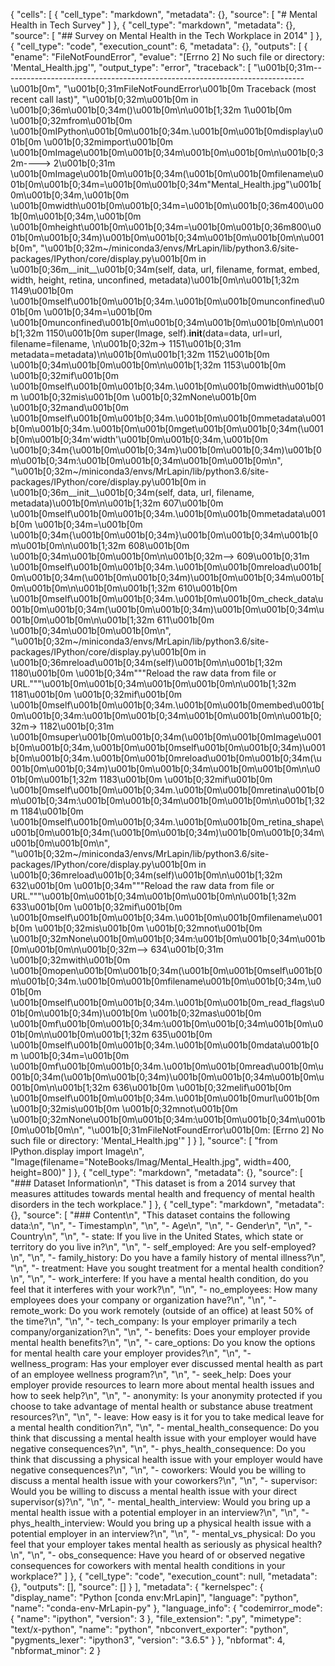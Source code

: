 {
 "cells": [
  {
   "cell_type": "markdown",
   "metadata": {},
   "source": [
    "# Mental Health in Tech Survey"
   ]
  },
  {
   "cell_type": "markdown",
   "metadata": {},
   "source": [
    "## Survey on Mental Health in the Tech Workplace in 2014"
   ]
  },
  {
   "cell_type": "code",
   "execution_count": 6,
   "metadata": {},
   "outputs": [
    {
     "ename": "FileNotFoundError",
     "evalue": "[Errno 2] No such file or directory: 'Mental_Health.jpg'",
     "output_type": "error",
     "traceback": [
      "\u001b[0;31m---------------------------------------------------------------------------\u001b[0m",
      "\u001b[0;31mFileNotFoundError\u001b[0m                         Traceback (most recent call last)",
      "\u001b[0;32m<ipython-input-6-85aa7522fe76>\u001b[0m in \u001b[0;36m<module>\u001b[0;34m()\u001b[0m\n\u001b[1;32m      1\u001b[0m \u001b[0;32mfrom\u001b[0m \u001b[0mIPython\u001b[0m\u001b[0;34m.\u001b[0m\u001b[0mdisplay\u001b[0m \u001b[0;32mimport\u001b[0m \u001b[0mImage\u001b[0m\u001b[0;34m\u001b[0m\u001b[0m\n\u001b[0;32m----> 2\u001b[0;31m \u001b[0mImage\u001b[0m\u001b[0;34m(\u001b[0m\u001b[0mfilename\u001b[0m\u001b[0;34m=\u001b[0m\u001b[0;34m\"Mental_Health.jpg\"\u001b[0m\u001b[0;34m,\u001b[0m \u001b[0mwidth\u001b[0m\u001b[0;34m=\u001b[0m\u001b[0;36m400\u001b[0m\u001b[0;34m,\u001b[0m \u001b[0mheight\u001b[0m\u001b[0;34m=\u001b[0m\u001b[0;36m800\u001b[0m\u001b[0;34m)\u001b[0m\u001b[0;34m\u001b[0m\u001b[0m\n\u001b[0m",
      "\u001b[0;32m~/miniconda3/envs/MrLapin/lib/python3.6/site-packages/IPython/core/display.py\u001b[0m in \u001b[0;36m__init__\u001b[0;34m(self, data, url, filename, format, embed, width, height, retina, unconfined, metadata)\u001b[0m\n\u001b[1;32m   1149\u001b[0m         \u001b[0mself\u001b[0m\u001b[0;34m.\u001b[0m\u001b[0munconfined\u001b[0m \u001b[0;34m=\u001b[0m \u001b[0munconfined\u001b[0m\u001b[0;34m\u001b[0m\u001b[0m\n\u001b[1;32m   1150\u001b[0m         super(Image, self).__init__(data=data, url=url, filename=filename, \n\u001b[0;32m-> 1151\u001b[0;31m                 metadata=metadata)\n\u001b[0m\u001b[1;32m   1152\u001b[0m \u001b[0;34m\u001b[0m\u001b[0m\n\u001b[1;32m   1153\u001b[0m         \u001b[0;32mif\u001b[0m \u001b[0mself\u001b[0m\u001b[0;34m.\u001b[0m\u001b[0mwidth\u001b[0m \u001b[0;32mis\u001b[0m \u001b[0;32mNone\u001b[0m \u001b[0;32mand\u001b[0m \u001b[0mself\u001b[0m\u001b[0;34m.\u001b[0m\u001b[0mmetadata\u001b[0m\u001b[0;34m.\u001b[0m\u001b[0mget\u001b[0m\u001b[0;34m(\u001b[0m\u001b[0;34m'width'\u001b[0m\u001b[0;34m,\u001b[0m \u001b[0;34m{\u001b[0m\u001b[0;34m}\u001b[0m\u001b[0;34m)\u001b[0m\u001b[0;34m:\u001b[0m\u001b[0;34m\u001b[0m\u001b[0m\n",
      "\u001b[0;32m~/miniconda3/envs/MrLapin/lib/python3.6/site-packages/IPython/core/display.py\u001b[0m in \u001b[0;36m__init__\u001b[0;34m(self, data, url, filename, metadata)\u001b[0m\n\u001b[1;32m    607\u001b[0m             \u001b[0mself\u001b[0m\u001b[0;34m.\u001b[0m\u001b[0mmetadata\u001b[0m \u001b[0;34m=\u001b[0m \u001b[0;34m{\u001b[0m\u001b[0;34m}\u001b[0m\u001b[0;34m\u001b[0m\u001b[0m\n\u001b[1;32m    608\u001b[0m \u001b[0;34m\u001b[0m\u001b[0m\n\u001b[0;32m--> 609\u001b[0;31m         \u001b[0mself\u001b[0m\u001b[0;34m.\u001b[0m\u001b[0mreload\u001b[0m\u001b[0;34m(\u001b[0m\u001b[0;34m)\u001b[0m\u001b[0;34m\u001b[0m\u001b[0m\n\u001b[0m\u001b[1;32m    610\u001b[0m         \u001b[0mself\u001b[0m\u001b[0;34m.\u001b[0m\u001b[0m_check_data\u001b[0m\u001b[0;34m(\u001b[0m\u001b[0;34m)\u001b[0m\u001b[0;34m\u001b[0m\u001b[0m\n\u001b[1;32m    611\u001b[0m \u001b[0;34m\u001b[0m\u001b[0m\n",
      "\u001b[0;32m~/miniconda3/envs/MrLapin/lib/python3.6/site-packages/IPython/core/display.py\u001b[0m in \u001b[0;36mreload\u001b[0;34m(self)\u001b[0m\n\u001b[1;32m   1180\u001b[0m         \u001b[0;34m\"\"\"Reload the raw data from file or URL.\"\"\"\u001b[0m\u001b[0;34m\u001b[0m\u001b[0m\n\u001b[1;32m   1181\u001b[0m         \u001b[0;32mif\u001b[0m \u001b[0mself\u001b[0m\u001b[0;34m.\u001b[0m\u001b[0membed\u001b[0m\u001b[0;34m:\u001b[0m\u001b[0;34m\u001b[0m\u001b[0m\n\u001b[0;32m-> 1182\u001b[0;31m             \u001b[0msuper\u001b[0m\u001b[0;34m(\u001b[0m\u001b[0mImage\u001b[0m\u001b[0;34m,\u001b[0m\u001b[0mself\u001b[0m\u001b[0;34m)\u001b[0m\u001b[0;34m.\u001b[0m\u001b[0mreload\u001b[0m\u001b[0;34m(\u001b[0m\u001b[0;34m)\u001b[0m\u001b[0;34m\u001b[0m\u001b[0m\n\u001b[0m\u001b[1;32m   1183\u001b[0m             \u001b[0;32mif\u001b[0m \u001b[0mself\u001b[0m\u001b[0;34m.\u001b[0m\u001b[0mretina\u001b[0m\u001b[0;34m:\u001b[0m\u001b[0;34m\u001b[0m\u001b[0m\n\u001b[1;32m   1184\u001b[0m                 \u001b[0mself\u001b[0m\u001b[0;34m.\u001b[0m\u001b[0m_retina_shape\u001b[0m\u001b[0;34m(\u001b[0m\u001b[0;34m)\u001b[0m\u001b[0;34m\u001b[0m\u001b[0m\n",
      "\u001b[0;32m~/miniconda3/envs/MrLapin/lib/python3.6/site-packages/IPython/core/display.py\u001b[0m in \u001b[0;36mreload\u001b[0;34m(self)\u001b[0m\n\u001b[1;32m    632\u001b[0m         \u001b[0;34m\"\"\"Reload the raw data from file or URL.\"\"\"\u001b[0m\u001b[0;34m\u001b[0m\u001b[0m\n\u001b[1;32m    633\u001b[0m         \u001b[0;32mif\u001b[0m \u001b[0mself\u001b[0m\u001b[0;34m.\u001b[0m\u001b[0mfilename\u001b[0m \u001b[0;32mis\u001b[0m \u001b[0;32mnot\u001b[0m \u001b[0;32mNone\u001b[0m\u001b[0;34m:\u001b[0m\u001b[0;34m\u001b[0m\u001b[0m\n\u001b[0;32m--> 634\u001b[0;31m             \u001b[0;32mwith\u001b[0m \u001b[0mopen\u001b[0m\u001b[0;34m(\u001b[0m\u001b[0mself\u001b[0m\u001b[0;34m.\u001b[0m\u001b[0mfilename\u001b[0m\u001b[0;34m,\u001b[0m \u001b[0mself\u001b[0m\u001b[0;34m.\u001b[0m\u001b[0m_read_flags\u001b[0m\u001b[0;34m)\u001b[0m \u001b[0;32mas\u001b[0m \u001b[0mf\u001b[0m\u001b[0;34m:\u001b[0m\u001b[0;34m\u001b[0m\u001b[0m\n\u001b[0m\u001b[1;32m    635\u001b[0m                 \u001b[0mself\u001b[0m\u001b[0;34m.\u001b[0m\u001b[0mdata\u001b[0m \u001b[0;34m=\u001b[0m \u001b[0mf\u001b[0m\u001b[0;34m.\u001b[0m\u001b[0mread\u001b[0m\u001b[0;34m(\u001b[0m\u001b[0;34m)\u001b[0m\u001b[0;34m\u001b[0m\u001b[0m\n\u001b[1;32m    636\u001b[0m         \u001b[0;32melif\u001b[0m \u001b[0mself\u001b[0m\u001b[0;34m.\u001b[0m\u001b[0murl\u001b[0m \u001b[0;32mis\u001b[0m \u001b[0;32mnot\u001b[0m \u001b[0;32mNone\u001b[0m\u001b[0;34m:\u001b[0m\u001b[0;34m\u001b[0m\u001b[0m\n",
      "\u001b[0;31mFileNotFoundError\u001b[0m: [Errno 2] No such file or directory: 'Mental_Health.jpg'"
     ]
    }
   ],
   "source": [
    "from IPython.display import Image\n",
    "Image(filename=\"NoteBooks/Imag/Mental_Health.jpg\", width=400, height=800)"
   ]
  },
  {
   "cell_type": "markdown",
   "metadata": {},
   "source": [
    "### Dataset Information\n",
    "This dataset is from a 2014 survey that measures attitudes towards mental health and frequency of mental health disorders in the tech workplace."
   ]
  },
  {
   "cell_type": "markdown",
   "metadata": {},
   "source": [
    "### Content\n",
    "This dataset contains the following data:\n",
    "\n",
    "- Timestamp\n",
    "\n",
    "- Age\n",
    "\n",
    "- Gender\n",
    "\n",
    "- Country\n",
    "\n",
    "- state: If you live in the United States, which state or territory do you live in?\n",
    "\n",
    "- self_employed: Are you self-employed?\n",
    "\n",
    "- family_history: Do you have a family history of mental illness?\n",
    "\n",
    "- treatment: Have you sought treatment for a mental health condition?\n",
    "\n",
    "- work_interfere: If you have a mental health condition, do you feel that it interferes with your work?\n",
    "\n",
    "- no_employees: How many employees does your company or organization have?\n",
    "\n",
    "- remote_work: Do you work remotely (outside of an office) at least 50% of the time?\n",
    "\n",
    "- tech_company: Is your employer primarily a tech company/organization?\n",
    "\n",
    "- benefits: Does your employer provide mental health benefits?\n",
    "\n",
    "- care_options: Do you know the options for mental health care your employer provides?\n",
    "\n",
    "- wellness_program: Has your employer ever discussed mental health as part of an employee wellness program?\n",
    "\n",
    "- seek_help: Does your employer provide resources to learn more about mental health issues and how to seek help?\n",
    "\n",
    "- anonymity: Is your anonymity protected if you choose to take advantage of mental health or substance abuse treatment resources?\n",
    "\n",
    "- leave: How easy is it for you to take medical leave for a mental health condition?\n",
    "\n",
    "- mental_health_consequence: Do you think that discussing a mental health issue with your employer would have negative consequences?\n",
    "\n",
    "- phys_health_consequence: Do you think that discussing a physical health issue with your employer would have negative consequences?\n",
    "\n",
    "- coworkers: Would you be willing to discuss a mental health issue with your coworkers?\n",
    "\n",
    "- supervisor: Would you be willing to discuss a mental health issue with your direct supervisor(s)?\n",
    "\n",
    "- mental_health_interview: Would you bring up a mental health issue with a potential employer in an interview?\n",
    "\n",
    "- phys_health_interview: Would you bring up a physical health issue with a potential employer in an interview?\n",
    "\n",
    "- mental_vs_physical: Do you feel that your employer takes mental health as seriously as physical health?\n",
    "\n",
    "- obs_consequence: Have you heard of or observed negative consequences for coworkers with mental health conditions in your workplace?"
   ]
  },
  {
   "cell_type": "code",
   "execution_count": null,
   "metadata": {},
   "outputs": [],
   "source": []
  }
 ],
 "metadata": {
  "kernelspec": {
   "display_name": "Python [conda env:MrLapin]",
   "language": "python",
   "name": "conda-env-MrLapin-py"
  },
  "language_info": {
   "codemirror_mode": {
    "name": "ipython",
    "version": 3
   },
   "file_extension": ".py",
   "mimetype": "text/x-python",
   "name": "python",
   "nbconvert_exporter": "python",
   "pygments_lexer": "ipython3",
   "version": "3.6.5"
  }
 },
 "nbformat": 4,
 "nbformat_minor": 2
}
